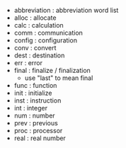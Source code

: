 * abbreviation : abbreviation word list
* alloc : allocate
* calc : calculation
* comm : communication
* config : configuration
* conv : convert
* dest : destination
* err : error
* final : finalize / finalization
  * use "last" to mean final
* func : function
* init : initialize
* inst : instruction
* int : integer
* num : number
* prev : previous
* proc : processor
* real : real number
